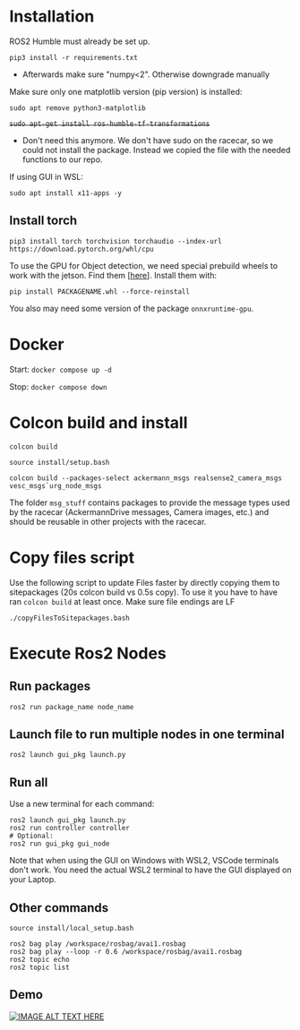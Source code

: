 # Installation
ROS2 Humble must already be set up.

```
pip3 install -r requirements.txt
```

- Afterwards make sure "numpy<2". Otherwise downgrade manually

Make sure only one matplotlib version (pip version) is installed:

```
sudo apt remove python3-matplotlib
```

~~```sudo apt-get install ros-humble-tf-transformations```~~ 
- Don't need this anymore. We don't have sudo on the racecar, so we could not install the package. Instead we copied the file with the needed functions to our repo.

If using GUI in WSL: 
```
sudo apt install x11-apps -y
```

## Install torch
```
pip3 install torch torchvision torchaudio --index-url https://download.pytorch.org/whl/cpu
```

To use the GPU for Object detection, we need special prebuild wheels to work with the jetson. Find them [[here](https://forums.developer.nvidia.com/t/pytorch-for-jetson/72048)]. Install them with:

```
pip install PACKAGENAME.whl --force-reinstall
```
You also may need some version of the package `onnxruntime-gpu`.
# Docker
Start: `docker compose up -d`

Stop: `docker compose down`

# Colcon build and install
```
colcon build

source install/setup.bash

colcon build --packages-select ackermann_msgs realsense2_camera_msgs vesc_msgs`urg_node_msgs
```
The folder `msg_stuff` contains packages to provide the message types used by the racecar (AckermannDrive messages, Camera images, etc.) and should be reusable in other projects with the racecar.
# Copy files script

Use the following script to update Files faster by directly copying them to sitepackages (20s colcon build vs 0.5s copy).
To use it you have to have ran `colcon build` at least once.
Make sure file endings are LF
```
./copyFilesToSitepackages.bash
```
# Execute Ros2 Nodes
## Run packages
```
ros2 run package_name node_name
```
## Launch file to run multiple nodes in one terminal
```
ros2 launch gui_pkg launch.py
```
## Run all
Use a new terminal for each command:
```
ros2 launch gui_pkg launch.py
ros2 run controller controller
# Optional:
ros2 run gui_pkg gui_node
```
Note that when using the GUI on Windows with WSL2, VSCode terminals don't work. You need the actual WSL2 terminal to have the GUI displayed on your Laptop.

## Other commands
```
source install/local_setup.bash

ros2 bag play /workspace/rosbag/avai1.rosbag
ros2 bag play --loop -r 0.6 /workspace/rosbag/avai1.rosbag
ros2 topic echo
ros2 topic list
```

## Demo
[![IMAGE ALT TEXT HERE](https://img.youtube.com/vi/VUXPDdpeL6c/3.jpg)](https://www.youtube.com/watch?v=VUXPDdpeL6c)
